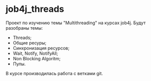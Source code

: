 # job4j_threads
Проект по изучению темы "Multithreading" на курсах job4j.
Будут разобраны темы:
- Threads;
- Общие ресуры;
- Синхронизация ресурсов;
- Wait, Notify, NotifyAll;
- Non Blocking Algoritm;
- Пулы.

В курсе производилась работа с ветками git.